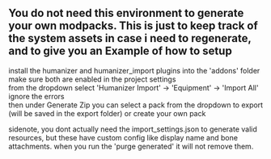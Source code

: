 ## You do not need this environment to generate your own modpacks. This is just to keep track of the system assets in case i need to regenerate, and to give you an Example of how to setup  

install the humanizer and humanizer_import plugins into the 'addons' folder  
make sure both are enabled in the project settings  
from the dropdown select 'Humanizer Import' -> 'Equipment' -> 'Import All'  
ignore the errors  
then under Generate Zip you can select a pack from the dropdown to export (will be saved in the export folder) or create your own pack  

sidenote, you dont actually need the import_settings.json to generate valid resources, but these have custom config like display name and bone attachments. when you run the 'purge generated' it will not remove them.  
